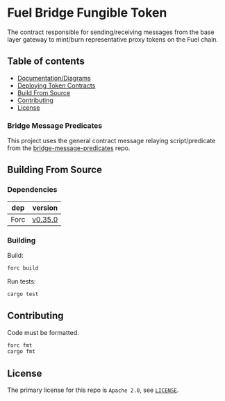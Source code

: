 # Fuel Bridge Fungible Token

The contract responsible for sending/receiving messages from the base layer gateway to mint/burn representative proxy tokens on the Fuel chain.

## Table of contents

- [Documentation/Diagrams](./docs/design_docs.md)
- [Deploying Token Contracts](./docs/deploy_docs.md)
- [Build From Source](#building_from_source)
- [Contributing](#contributing)
- [License](#license)

### Bridge Message Predicates

This project uses the general contract message relaying script/predicate from the [bridge-message-predicates](https://github.com/FuelLabs/bridge-message-predicates) repo.

## Building From Source

### Dependencies

| dep     | version                                                  |
| ------- | -------------------------------------------------------- |
| Forc    | [v0.35.0](https://fuellabs.github.io/sway/v0.35.0/introduction/installation.html) |

### Building

Build:

```sh
forc build
```

Run tests:

```sh
cargo test
```

## Contributing

Code must be formatted.

```sh
forc fmt
cargo fmt
```

## License

The primary license for this repo is `Apache 2.0`, see [`LICENSE`](./LICENSE).
